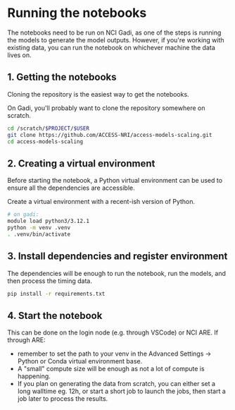 # Running the notebooks

The notebooks need to be run on NCI Gadi, as one of the steps is running the
models to generate the model outputs. However, if you're working with existing
data, you can run the notebook on whichever machine the data lives on.

## 1. Getting the notebooks

Cloning the repository is the easiest way to get the notebooks.

On Gadi, you'll probably want to clone the repository somewhere on scratch.

```bash
cd /scratch/$PROJECT/$USER
git clone https://github.com/ACCESS-NRI/access-models-scaling.git
cd access-models-scaling
```

## 2. Creating a virtual environment

Before starting the notebook, a Python virtual environment can be used to ensure all the
dependencies are accessible.

Create a virtual environment with a recent-ish version of Python.

```bash
# on gadi:
module load python3/3.12.1
python -m venv .venv
. .venv/bin/activate
```

## 3. Install dependencies and register environment

The dependencies will be enough to run the notebook, run the models, and then process the timing data.

```bash
pip install -r requirements.txt
```

## 4. Start the notebook

This can be done on the login node (e.g. through VSCode) or NCI ARE. If through ARE:
* remember to set the path to your venv in the Advanced Settings -> Python or Conda virtual environment base.
* A "small" compute size will be enough as not a lot of compute is happening.
* If you plan on generating the data from scratch, you can either set a long walltime eg. 12h, or start a short job to launch the jobs, then start a job later to process the results.
